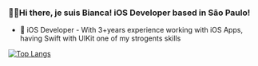 ### ✌🏽Hi there, je suis Bianca! iOS Developer based in São Paulo!

- 🍎 iOS Developer - With 3+years experience working with iOS Apps, having Swift with UIKit one of my strogents skills

[![Top Langs](https://github-readme-stats-sigma-five.vercel.app/api/top-langs/?username=ferreirabianca&layout=donut)](https://github.com/anuraghazra/github-readme-stats)
<!--
**la-ferreira-bianca/la-ferreira-bianca** is a ✨ _special_ ✨ repository because its `README.md` (this file) appears on your GitHub profile.

Here are some ideas to get you started:

- 🔭 I’m currently working on ...
- 🌱 I’m currently learning ...
- 👯 I’m looking to collaborate on ...
- 🤔 I’m looking for help with ...
- 💬 Ask me about ...
- 📫 How to reach me: ...
- 😄 Pronouns: ...
- ⚡ Fun fact: ...
-->
